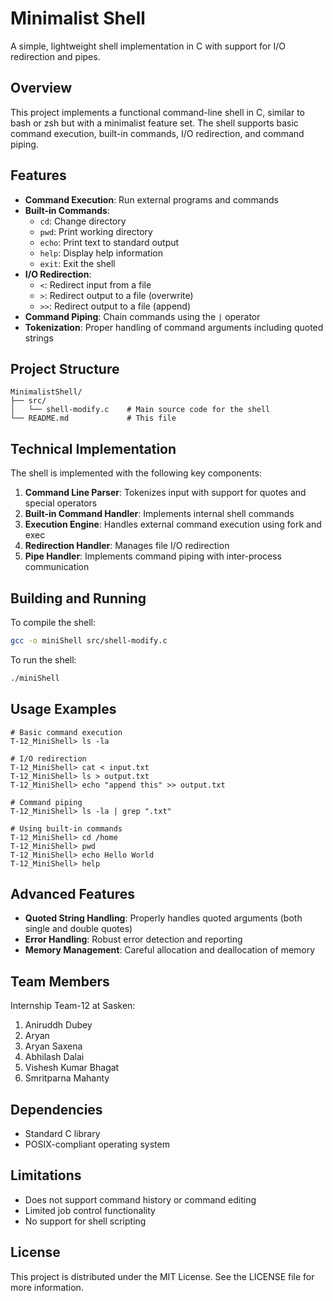 # Minimalist Shell

A simple, lightweight shell implementation in C with support for I/O redirection and pipes.

## Overview

This project implements a functional command-line shell in C, similar to bash or zsh but with a minimalist feature set. The shell supports basic command execution, built-in commands, I/O redirection, and command piping.

## Features

- **Command Execution**: Run external programs and commands
- **Built-in Commands**:
  - `cd`: Change directory
  - `pwd`: Print working directory
  - `echo`: Print text to standard output
  - `help`: Display help information
  - `exit`: Exit the shell
- **I/O Redirection**:
  - `<`: Redirect input from a file
  - `>`: Redirect output to a file (overwrite)
  - `>>`: Redirect output to a file (append)
- **Command Piping**: Chain commands using the `|` operator
- **Tokenization**: Proper handling of command arguments including quoted strings

## Project Structure

```
MinimalistShell/
├── src/
│   └── shell-modify.c    # Main source code for the shell
└── README.md             # This file
```

## Technical Implementation

The shell is implemented with the following key components:

1. **Command Line Parser**: Tokenizes input with support for quotes and special operators
2. **Built-in Command Handler**: Implements internal shell commands
3. **Execution Engine**: Handles external command execution using fork and exec
4. **Redirection Handler**: Manages file I/O redirection
5. **Pipe Handler**: Implements command piping with inter-process communication

## Building and Running

To compile the shell:

```bash
gcc -o miniShell src/shell-modify.c
```

To run the shell:

```bash
./miniShell
```

## Usage Examples

```
# Basic command execution
T-12_MiniShell> ls -la

# I/O redirection
T-12_MiniShell> cat < input.txt
T-12_MiniShell> ls > output.txt
T-12_MiniShell> echo "append this" >> output.txt

# Command piping
T-12_MiniShell> ls -la | grep ".txt"

# Using built-in commands
T-12_MiniShell> cd /home
T-12_MiniShell> pwd
T-12_MiniShell> echo Hello World
T-12_MiniShell> help
```

## Advanced Features

- **Quoted String Handling**: Properly handles quoted arguments (both single and double quotes)
- **Error Handling**: Robust error detection and reporting
- **Memory Management**: Careful allocation and deallocation of memory

## Team Members

Internship Team-12 at Sasken:
1. Aniruddh Dubey
2. Aryan
3. Aryan Saxena
4. Abhilash Dalai
5. Vishesh Kumar Bhagat
6. Smritparna Mahanty

## Dependencies

- Standard C library
- POSIX-compliant operating system

## Limitations

- Does not support command history or command editing
- Limited job control functionality
- No support for shell scripting

## License

This project is distributed under the MIT License. See the LICENSE file for more information.
